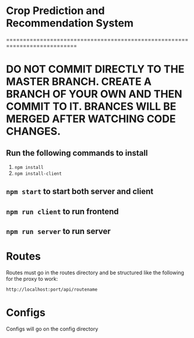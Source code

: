 # Crop Prediction and Recommendation System
===========================================================================


# DO NOT COMMIT DIRECTLY TO THE MASTER BRANCH. CREATE A BRANCH OF YOUR OWN AND THEN COMMIT TO IT. BRANCES WILL BE MERGED AFTER WATCHING CODE CHANGES.

## Run the following commands to install

1. `npm install`
2. `npm install-client`

## `npm start` to start both server and client

## `npm run client` to run frontend

## `npm run server` to run server

# Routes

Routes must go in the routes directory and be structured like the following for the proxy to work:

`http://localhost:port/api/routename`

# Configs

Configs will go on the config directory
